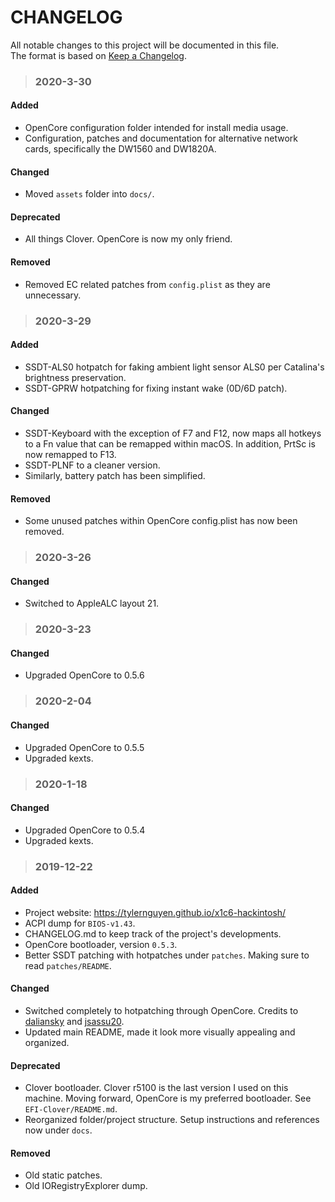 # CHANGELOG
All notable changes to this project will be documented in this file.  
The format is based on [Keep a Changelog](https://keepachangelog.com/en/1.0.0/).

> ### 2020-3-30
#### Added
* OpenCore configuration folder intended for install media usage.  
* Configuration, patches and documentation for alternative network cards, specifically the DW1560 and DW1820A.  
#### Changed
* Moved `assets` folder into `docs/`.  
#### Deprecated
* All things Clover. OpenCore is now my only friend.  
#### Removed
* Removed EC related patches from `config.plist` as they are unnecessary.

> ### 2020-3-29
#### Added
* SSDT-ALS0 hotpatch for faking ambient light sensor ALS0 per Catalina's brightness preservation.  
* SSDT-GPRW hotpatching for fixing instant wake (0D/6D patch).  
#### Changed
* SSDT-Keyboard with the exception of F7 and F12, now maps all hotkeys to a Fn value that can be remapped within macOS. In addition, PrtSc is now remapped to F13.
* SSDT-PLNF to a cleaner version.
* Similarly, battery patch has been simplified.
#### Removed
* Some unused patches within OpenCore config.plist has now been removed.

> ### 2020-3-26
#### Changed
* Switched to AppleALC layout 21.   

> ### 2020-3-23
#### Changed
* Upgraded OpenCore to 0.5.6

> ### 2020-2-04
#### Changed
* Upgraded OpenCore to 0.5.5
* Upgraded kexts.  

> ### 2020-1-18
#### Changed
* Upgraded OpenCore to 0.5.4  
* Upgraded kexts.  

> ### 2019-12-22
#### Added
* Project website: https://tylernguyen.github.io/x1c6-hackintosh/  
* ACPI dump for `BIOS-v1.43`.  
* CHANGELOG.md to keep track of the project's developments.  
* OpenCore bootloader, version `0.5.3`.  
* Better SSDT patching with hotpatches under `patches`. Making sure to read `patches/README`.  
#### Changed
* Switched completely to hotpatching through OpenCore. Credits to [daliansky](https://github.com/daliansky) and [jsassu20](https://github.com/jsassu20).  
* Updated main README, made it look more visually appealing and organized.
#### Deprecated
* Clover bootloader. Clover r5100 is the last version I used on this machine. Moving forward, OpenCore is my preferred bootloader. See `EFI-Clover/README.md`.  
* Reorganized folder/project structure. Setup instructions and references now under `docs`.  
#### Removed
* Old static patches.  
* Old IORegistryExplorer dump.